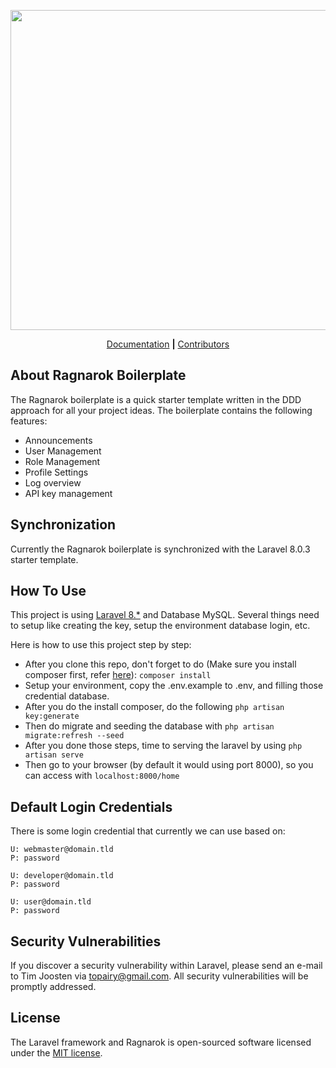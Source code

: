 <p align="center"><img src="https://user-images.githubusercontent.com/1066486/95141713-2d250880-0772-11eb-9ee8-bc07c11628d0.png" width="512"></p>
<p align="center">
    <a href="https://github.com/Activisme-be/ragnarok-docs">Documentation</a>
    <strong>|</strong>
    <a href="https://github.com/Activisme-be/Ragnarok/graphs/contributors">Contributors</a>
</p>
   
## About Ragnarok Boilerplate

The Ragnarok boilerplate is a quick starter template written in the DDD approach for all your project ideas. 
The boilerplate contains the following features: 

- Announcements
- User Management
- Role Management
- Profile Settings
- Log overview
- API key management

## Synchronization 

Currently the Ragnarok boilerplate is synchronized with the Laravel 8.0.3 starter template. 

## How To Use

This project is using [Laravel 8.*](https://laravel.com/docs/8.x) and Database MySQL.
Several things need to setup like creating the key, setup the environment database login, etc.

Here is how to use this project step by step:
- After you clone this repo, don't forget to do (Make sure you install composer first, refer [here](https://getcomposer.org)):
```composer install```
- Setup your environment, copy the .env.example to .env, and filling those credential database.
- After you do the install composer, do the following ```php artisan key:generate```
- Then do migrate and seeding the database with ```php artisan migrate:refresh --seed```
- After you done those steps, time to serving the laravel by using ```php artisan serve```
- Then go to your browser (by default it would using port 8000), so you can access with ```localhost:8000/home```

## Default Login Credentials

There is some login credential that currently we can use based on:

```
U: webmaster@domain.tld
P: password

U: developer@domain.tld
P: password

U: user@domain.tld
P: password
```

## Security Vulnerabilities

If you discover a security vulnerability within Laravel, please send an e-mail to Tim Joosten via [topairy@gmail.com](mailto:topairy@gmail.com). All security vulnerabilities will be promptly addressed.

## License

The Laravel framework and Ragnarok is open-sourced software licensed under the [MIT license](https://opensource.org/licenses/MIT).
